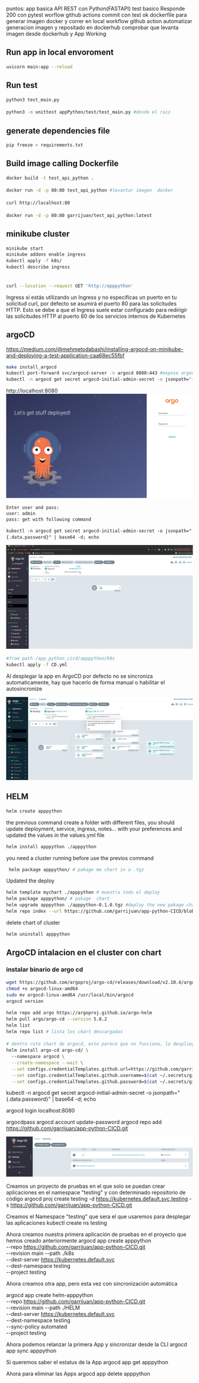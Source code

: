 puntos:
app basica API REST con Python(FASTAPI)
test basico Responde 200 con pytest
worflow github actions commit con test ok
dockerfile para generar imagen docker y correr en local
workflow github action automatizar generacion imagen y repositado en dockerhub
comprobar que levanta imagen desde dockerhub y App Working


## Run app in local envoroment
```sh
uvicorn main:app --reload
```

## Run test
```sh
python3 test_main.py

python3 -m unittest appPython/test/test_main.py #desde el raiz
```

## generate dependencies file
```sh
pip freeze > requirements.txt
```

## Build image calling Dockerfile
```sh
docker build -t test_api_python .

docker run -d -p 80:80 test_api_python #levantar imagen  docker

curl http://localhost:80

docker run -d -p 80:80 garrijuan/test_api_python:latest
```

## minikube cluster 
```sh
minikube start
minikube addons enable ingress
kubectl apply -f k8s/
kubectl describe ingress


curl --location --request GET 'http://apppython'
```

Ingress
si estás utilizando un Ingress y no especificas un puerto en tu solicitud curl, por defecto se asumirá el puerto 80 para las solicitudes HTTP. Esto se debe a que el Ingress suele estar configurado para redirigir las solicitudes HTTP al puerto 80 de los servicios internos de Kubernetes


## argoCD
https://medium.com/@mehmetodabashi/installing-argocd-on-minikube-and-deploying-a-test-application-caa68ec55fbf
```sh
make install_argocd
kubectl port-forward svc/argocd-server -n argocd 8080:443 #expose argocd app in localhost port 8080
kubectl -n argocd get secret argocd-initial-admin-secret -o jsonpath="{.data.password}" | base64 -d; echo
```
http://localhost:8080
![alt text](/documentation/argoLogin.png "ArgoCD-login")
```
Enter user and pass:
user: admin
pass: get with following command
```
`kubectl -n argocd get secret argocd-initial-admin-secret -o jsonpath="{.data.password}" | base64 -d; echo`

![alt text](/documentation/argoCDinterface.png "ArgoCD-interface")

```sh
#from path /app_python_cicd/apppython/k8s
kubectl apply -f CD.yml
```
Al desplegar la app en ArgoCD por defecto no se sincroniza automaticamente, hay que hacerlo de forma manual o habilitar el autosincronize


![alt text](/documentation/appargocd.png "ArgoCD-app-syncronice")


## HELM
```sh 
helm create apppython
```

the previous command create a folder with different files, you should update deployment, service, ingress, notes... with your preferences and updated the values in the values.yml file

```sh
helm install apppython ./apppython
```

you need a cluster running before use the previos command

```sh
 helm package apppython/ # pakage me chart in a .tgz
```
Updated the deploy
```sh
helm template mychart ./apppython # muestra todo el deploy
helm package apppython/ # pakage  chart 
helm upgrade apppython ./apppython-0.1.0.tgz #deploy the new pakage chart
helm repo index --url https://github.com/garrijuan/app-python-CICD/blob/main/HELM/apppython/charts/ .
```


delete chart of cluster
```sh
helm uninstall apppython
```


## ArgoCD intalacion en el cluster con chart

### instalar binario de argo cd
```sh
wget https://github.com/argoproj/argo-cd/releases/download/v2.10.4/argocd-linux-amd64
chmod +x argocd-linux-amd64
sudo mv argocd-linux-amd64 /usr/local/bin/argocd
argocd version
```

```sh
helm repo add argo https://argoproj.github.io/argo-helm
helm pull argo/argo-cd --version 5.8.2
helm list 
helm repo list # lista los chart descargados

# dentro ruta chart de argocd, esto parece que no funciona, lo despliego como arriba entonces
helm install argo-cd argo-cd/ \ 
  --namespace argocd \
  --create-namespace --wait \
  --set configs.credentialTemplates.github.url=https://github.com/garrijuan \
  --set configs.credentialTemplates.github.username=$(cat ~/.secrets/github/garrijuan/user) \
  --set configs.credentialTemplates.github.password=$(cat ~/.secrets/github/garrijuan/token)
```

kubectl -n argocd get secret argocd-initial-admin-secret -o jsonpath="{.data.password}" | base64 -d; echo

argocd login localhost:8080
  
argocdpass
argocd account update-password
argocd repo add https://github.com/garrijuan/app-python-CICD.git

![alt text](/documentation/argocd-repo.png "ArgoCD-repository")

Creamos un proyecto de pruebas en el que solo se puedan crear aplicaciones en el namespace "testing" y con determinado repositorio de código
argocd proj create testing -d https://kubernetes.default.svc,testing -s https://github.com/garrijuan/app-python-CICD.git

Creamos el Namespace "testing" que sera el que usaremos para desplegar las aplicaciones
kubectl create ns testing

Ahora creamos nuestra primera aplicación de pruebas en el proyecto que hemos creado anteriormente
argocd app create apppython \
  --repo https://github.com/garrijuan/app-python-CICD.git \
  --revision main --path ./k8s \
  --dest-server https://kubernetes.default.svc \
  --dest-namespace testing \
  --project testing

Ahora creamos otra app, pero esta vez con sincronización automática


  argocd app create helm-apppython \
  --repo https://github.com/garrijuan/app-python-CICD.git \
  --revision main --path ./HELM \
  --dest-server https://kubernetes.default.svc \
  --dest-namespace testing \
  --sync-policy automated \
  --project testing

Ahora podemos relanzar la primera App y sincronizar desde la CLI
argocd app sync apppython

Si queremos saber el estatus de la App
argocd app get apppython

Ahora para eliminar las Apps
argocd app delete apppython